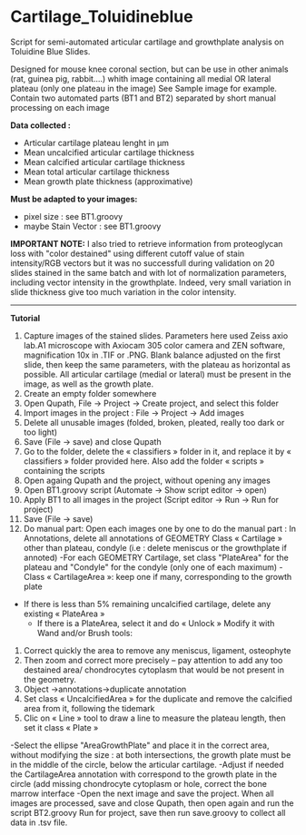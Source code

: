 # Cartilage_Toluidineblue

Script for semi-automated articular cartilage and growthplate analysis on Toluidine Blue Slides.

 Designed for mouse knee coronal section, but can be use in other animals (rat, guinea pig, rabbit....) whith image containing all medial OR lateral plateau (only one plateau in the image)
 See Sample image for example.
 Contain two automated parts (BT1 and BT2) separated by short manual processing on each image

 <b>Data collected :</b>
 - Articular cartilage plateau lenght in µm
 - Mean uncalcified articular cartilage thickness
 - Mean calcified articular cartilage thickness
 - Mean total articular cartilage thickness
 - Mean growth plate thickness (approximative)
 
<b> Must be adapted to your images:</b>
 - pixel size : see BT1.groovy
 - maybe Stain Vector : see BT1.groovy
 
 <b>IMPORTANT NOTE:</b> I also tried to retrieve information from proteoglycan loss with "color destained" using different cutoff value of stain intensity/RGB vectors but it was no successfull during validation on 20 slides stained in the same batch and with lot of normalization parameters, including vector intensity in the growthplate.
 Indeed, very small variation in slide thickness give too much variation in the color intensity. 

 **************************************************************************
 <b>Tutorial</b>
1)	Capture images of the stained slides. Parameters here used Zeiss axio lab.A1 microscope with Axiocam 305 color camera and ZEN software, magnification 10x in .TIF or .PNG. Blank balance adjusted on the first slide, then keep the same parameters, with the plateau as horizontal as possible. All articular cartilage (medial or lateral) must be present in the image, as well as the growth plate. 
2)	Create an empty folder somewhere
3)	Open Qupath, File -> Project -> Create project, and select this folder 
4)	Import images in the project : File -> Project -> Add images 
5)	Delete all unusable images (folded, broken, pleated, really too dark or too light)
6)	Save (File -> save) and close Qupath
7)	Go to the folder, delete the « classifiers » folder in it, and replace it by « classifiers » folder provided here. Also add the folder « scripts » containing the scripts 
8)	Open againg Qupath and the project, without opening any images
9)	Open BT1.groovy script (Automate -> Show script editor -> open)
10)	Apply BT1 to all images in the project (Script editor -> Run -> Run for project)
11)	Save (File -> save)
12) Do manual part:
Open each images one by one to do the manual part :
In Annotations, delete all annotations of GEOMETRY Class « Cartilage » other than  plateau, condyle (i.e : delete meniscus or the growthplate if annoted)
-For each GEOMETRY Cartilage, set class "PlateArea" for the plateau and "Condyle" for the condyle (only one of each maximum) 
-Class « CartilageArea »: keep one if many, corresponding to the growth plate
- If there is less than 5% remaining uncalcified cartilage, delete any existing « PlateArea »
   -	If there is a PlateArea, select it and do « Unlock »
        Modify it with Wand and/or Brush tools: 
1.	Correct quickly the area to remove any meniscus, ligament, osteophyte
2.	Then zoom and correct more precisely – pay attention to add any too destained area/ chondrocytes cytoplasm that would be not present in the geometry. 
3.	Object ->annotations->duplicate annotation
4.	Set class « UncalcifiedArea » for the duplicate and remove the calcified area from it, following the tidemark
5.	Clic on « Line » tool to draw a line to measure the plateau length, then set it class « Plate »

-Select the ellipse "AreaGrowthPlate" and place it in the correct area, without modifying the size : at both intersections, the growth plate must be in the middle of the circle, below the articular cartilage. 
-Adjust if needed the CartilageArea annotation with correspond to the growth plate in the circle (add missing chondrocyte cytoplasm or hole, correct the bone marrow interface
-Open the next image and save the project.
When all images are processed, save and close Qupath, then open again and run the script BT2.groovy Run for project, save then run save.groovy to collect all data in .tsv file. 
